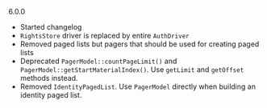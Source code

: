 6.0.0
  - Started changelog
  - `RightsStore` driver is replaced by entire `AuthDriver`
  - Removed paged lists but pagers that should be used for creating paged lists
  - Deprecated `PagerModel::countPageLimit()` and `PagerModel::getStartMaterialIndex()`. Use `getLimit` and `getOffset` methods instead.
  - Removed `IdentityPagedList`. Use `PagerModel` directly when building an identity paged list.